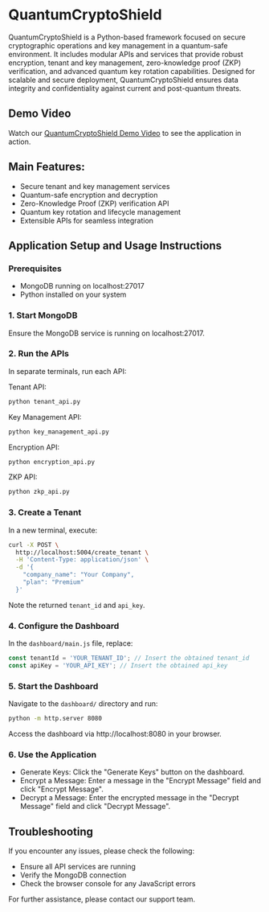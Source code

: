 # QuantumCryptoShield

QuantumCryptoShield is a Python-based framework focused on secure cryptographic operations and key management in a quantum-safe environment. It includes modular APIs and services that provide robust encryption, tenant and key management, zero-knowledge proof (ZKP) verification, and advanced quantum key rotation capabilities. Designed for scalable and secure deployment, QuantumCryptoShield ensures data integrity and confidentiality against current and post-quantum threats.

## Demo Video

Watch our [QuantumCryptoShield Demo Video]([https://youtu.be/YOUR_VIDEO_ID](https://youtu.be/uuE7Ix9A3sA)) to see the application in action.

## Main Features:

- Secure tenant and key management services
- Quantum-safe encryption and decryption
- Zero-Knowledge Proof (ZKP) verification API
- Quantum key rotation and lifecycle management
- Extensible APIs for seamless integration

## Application Setup and Usage Instructions

### Prerequisites

- MongoDB running on localhost:27017
- Python installed on your system

### 1. Start MongoDB

Ensure the MongoDB service is running on localhost:27017.

### 2. Run the APIs

In separate terminals, run each API:

Tenant API:
```bash
python tenant_api.py
```

Key Management API:
```bash
python key_management_api.py
```

Encryption API:
```bash
python encryption_api.py
```

ZKP API:
```bash
python zkp_api.py
```

### 3. Create a Tenant

In a new terminal, execute:
```bash
curl -X POST \
  http://localhost:5004/create_tenant \
  -H 'Content-Type: application/json' \
  -d '{
    "company_name": "Your Company",
    "plan": "Premium"
  }'
```
Note the returned `tenant_id` and `api_key`.

### 4. Configure the Dashboard

In the `dashboard/main.js` file, replace:
```javascript
const tenantId = 'YOUR_TENANT_ID'; // Insert the obtained tenant_id
const apiKey = 'YOUR_API_KEY'; // Insert the obtained api_key
```

### 5. Start the Dashboard

Navigate to the `dashboard/` directory and run:
```bash
python -m http.server 8080
```
Access the dashboard via http://localhost:8080 in your browser.

### 6. Use the Application

- Generate Keys: Click the "Generate Keys" button on the dashboard.
- Encrypt a Message: Enter a message in the "Encrypt Message" field and click "Encrypt Message".
- Decrypt a Message: Enter the encrypted message in the "Decrypt Message" field and click "Decrypt Message".

## Troubleshooting

If you encounter any issues, please check the following:
- Ensure all API services are running
- Verify the MongoDB connection
- Check the browser console for any JavaScript errors

For further assistance, please contact our support team.
